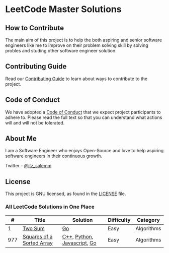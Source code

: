 # LeetCode Master Solutions

## How to Contribute

The main aim of this project is to help the both aspiring and senior software engineers like me to improve on their problem solving skill by solving probles and studing other software engineer solution.

## Contributing Guide

Read our [Contributing Guide](./CONTRIBUTING.md) to learn about ways to contribute to the project.

## Code of Conduct

We have adopted a [Code of Conduct](./CODE_OF_CONDUCT.md) that we expect project participants to adhere to. Please read the full text so that you can understand what actions will and will not be tolerated.

## About Me

I am a Software Engineer who enjoys Open-Source and love to help aspiring software engineers in their continuous growth.

Twitter - [@itz_salemm](https://twitter.com/itz_salemm)

## License

This project is GNU licensed, as found in the [LICENSE](LICENSE) file.

### All LeetCode Solutions in One Place

| #   | Title                                             | Solution                        | Difficulty | Category   |
| --- | ------------------------------------------------- | ------------------------------- | ---------- | ---------- |
| 1   | [Two Sum](https://leetcode.com/problems/two-sum/) | [Go](./Algorithms/go/twoSum.go) | Easy       | Algorithms |
| 977 | [Squares of a Sorted Array](https://leetcode.com/problems/squares-of-a-sorted-array/) | [C++](./Algorithms/cpp/squaresOfASortedArray.cpp), [Python](./Algorithms/python/squaresOfASortedArray.py), [Javascript](./Algorithms/javascript/squaresOfASortedArray.js), [Go](./Algorithms/go/squaresOfASortedArray.go) | Easy | Algorithms |
